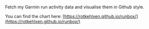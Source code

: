 Fetch my Garmin run activity data and visualise them in Github style.

You can find the chart here:
[https://rotkehlxen.github.io/runbox/](https://rotkehlxen.github.io/runbox/)